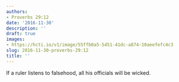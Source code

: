 ```yaml
---
authors:
- Proverbs 29:12
date: '2016-11-30'
description: ''
draft: true
images:
- https://hcti.io/v1/image/55ffb0a5-5451-41dc-a874-10aeefefc4c3
slug: 2016-11-30-proverbs-29:12
title: ''
---
```


If a ruler listens to falsehood, all his officials will be wicked.